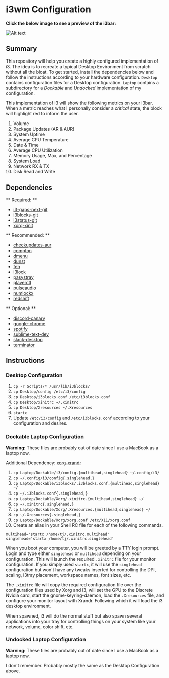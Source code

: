 # i3wm Configuration

**Click the below image to see a preview of the i3bar:**

![Alt text](https://raw.githubusercontent.com/zimmertr/i3wm-Configuration/master/bar.png "i3bar")


## Summary 

This repository will help you create a highly configured implementation of i3. The idea is to recreate a typical Desktop Environment from scratch without all the bloat. To get started, install the dependencies below and follow the instructions according to your hardware configuration. `Desktop` contains configuration files for a Desktop configuration.  `Laptop` contains a subdirectory for a _Dockable_ and _Undocked_ implementation of my configuration.

This implementation of i3 will show the following metrics on your i3bar. When a metric reaches what I personally consider a _critical_ state, the block will highlight red to inform the user. 

1) Volume
2) Package Updates (AR & AUR)
3) System Uptime
4) Average CPU Temperature
5) Date & Time
6) Average CPU Utilization
7) Memory Usage, Max, and Percentage
8) System Load
9) Network RX & TX
10) Disk Read and Write

## Dependencies

** Required: **
* [i3-gaps-next-git](https://aur.archlinux.org/packages/i3-gaps-next-git/)
* [i3blocks-git](https://aur.archlinux.org/packages/i3blocks-git/)
* [i3status-git](https://aur.archlinux.org/packages/i3status-git/)
* [xorg-xinit](https://www.archlinux.org/packages/extra/x86_64/xorg-xinit/)

** Recommended: **
* [checkupdates-aur](https://aur.archlinux.org/packages/checkupdates-aur/)
* [compton](https://www.archlinux.org/packages/community/x86_64/compton/)
* [dmenu](https://www.archlinux.org/packages/community/x86_64/dmenu/)
* [dunst](https://www.archlinux.org/packages/community/x86_64/dunst/)
* [feh](https://www.archlinux.org/packages/extra/x86_64/feh/)
* [i3lock](https://www.archlinux.org/packages/community/x86_64/i3lock/)
* [pasystray](https://www.archlinux.org/packages/community/x86_64/pasystray/)
* [playerctl](https://www.archlinux.org/packages/community/x86_64/playerctl/)
* [pulseaudio](https://www.archlinux.org/packages/extra/x86_64/pulseaudio/)
* [numlockx](https://www.archlinux.org/packages/community/x86_64/numlockx/)
* [redshift](https://www.archlinux.org/packages/community/x86_64/redshift/)

** Optional: **

* [discord-canary](https://aur.archlinux.org/packages/discord-canary/)
* [google-chrome](https://aur.archlinux.org/packages/google-chrome/)
* [spotify](https://aur.archlinux.org/packages/spotify/)
* [sublime-text-dev](https://aur.archlinux.org/packages/sublime-text-dev/)
* [slack-desktop](https://aur.archlinux.org/packages/slack-desktop/)
* [terminator](https://www.archlinux.org/packages/community/any/terminator/)

## Instructions

### Desktop Configuration

1) `cp -r Scripts/* /usr/lib/i3blocks/`
2) `cp Desktop/config /etc/i3/config`
3) `cp Desktop/i3blocks.conf /etc/i3blocks.conf`
4) `cp Desktop/xinitrc ~/.xinitrc`
5) `cp Desktop/Xresources ~/.Xresources`
6) `startx`
7) Update `/etc/i3/config` and `/etc/i3blocks.conf` according to your configuration and desires.

### Dockable Laptop Configuration

**Warning:** These files are probably out of date since I use a MacBook as a laptop now.

Additional Dependency: [xorg-xrandr](https://www.archlinux.org/packages/?name=xorg-xrandr)

1) `cp Laptop/Dockable/i3/config.{multihead,singlehead} ~/.config/i3/`
2) `cp ~/.config/i3/config{.singlehead,}`
3) `cp Laptop/Dockable/i3blocks/.i3blocks.conf.{multihead,singlehead} ~/`
4) `cp ~/.i3blocks.conf{.singlehead,}`
5) `cp Laptop/Dockable/Xorg/.xinitrc.{multihead,singlehead} ~/`
6) `cp ~/.xinitrc{.singlehead,}`
7) `cp Laptop/Dockable/Xorg/.Xresources.{multihead,singlehead} ~/`
8) `cp ~/.Xresources{.singlehead,}`
7) `cp Laptop/Dockable/Xorg/xorg.conf /etc/X11/xorg.conf`
9) Create an alias in your Shell RC file for each of the following commands. 
```
multihead='startx /home/tj/.xinitrc.multihead'
singlehead='startx /home/tj/.xinitrc.singlehead'
```

When you boot your computer, you will be greeted by a TTY login prompt. Login and type either `singlehead` or `multihead` depending on your configuration. This will launch the required `.xinitrc` file for your monitor configuration. If you simply used `startx`, it will use the `singlehead` configuration but won't have any tweaks inserted for controlling the DPI, scaling, i3tray placement, workspace names, font sizes, etc. 

The `.xinitrc` file will copy the required configuration file over the configuration files used by Xorg and i3, will set the GPU to the Discrete Nvidia card, start the gnome-keyring-daemon, load the `.Xresources` file, and configure your monitor layout with Xrandr. Following which it will load the i3 desktop environment. 

When spawned, i3 will do the normal stuff but also spawn several applications into your tray for controlling things on your system like your network, volume, color shift, etc. 


### Undocked Laptop Configuration

**Warning:** These files are probably out of date since I use a MacBook as a laptop now.

I don't remember. Probably mostly the same as the Desktop Configuration above.
